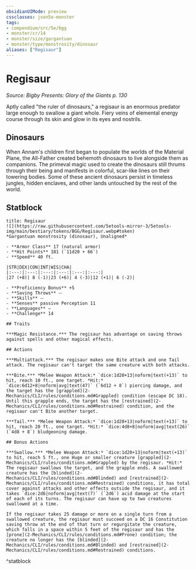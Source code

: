 ```yaml
---
obsidianUIMode: preview
cssclasses: json5e-monster
tags:
- compendium/src/5e/bgg
- monster/cr/14
- monster/size/gargantuan
- monster/type/monstrosity/dinosaur
aliases: ["Regisaur"]
---
```

# Regisaur
*Source: Bigby Presents: Glory of the Giants p. 130*  

Aptly called "the ruler of dinosaurs," a regisaur is an enormous predator large enough to swallow a giant whole. Fiery veins of elemental energy course through its skin and glow in its eyes and nostrils.

## Dinosaurs

When Annam's children first began to populate the worlds of the Material Plane, the All-Father created behemoth dinosaurs to live alongside them as companions. The primeval magic used to create the dinosaurs still thrums through their being and manifests in colorful, scar-like lines on their towering bodies. Some of these ancient dinosaurs persist in timeless jungles, hidden enclaves, and other lands untouched by the rest of the world.

## Statblock

```ad-statblock
title: Regisaur
![](https://raw.githubusercontent.com/5etools-mirror-3/5etools-img/main/bestiary/tokens/BGG/Regisaur.webp#token)
*Gargantuan monstrosity (dinosaur), Unaligned*

- **Armor Class** 17 (natural armor)
- **Hit Points** 181 (`11d20 + 66`)
- **Speed** 40 ft.

|STR|DEX|CON|INT|WIS|CHA|
|:---:|:---:|:---:|:---:|:---:|:---:|
|27 (+8)| 8 (-1)|23 (+6)| 4 (-3)|12 (+1)| 6 (-2)|

- **Proficiency Bonus** +5
- **Saving Throws** ⏤
- **Skills** ⏤
- **Senses** passive Perception 11
- **Languages** —
- **Challenge** 14

## Traits

***Magic Resistance.*** The regisaur has advantage on saving throws against spells and other magical effects.

## Actions

***Multiattack.*** The regisaur makes one Bite attack and one Tail attack. The regisaur can't target the same creature with both attacks.

***Bite.*** *Melee Weapon Attack:* `dice:1d20+13|noform|text(+13)` to hit, reach 10 ft., one target. *Hit:* `dice:6d12+8|noform|avg|text(47)` (`6d12 + 8`) piercing damage, and the target has the [grappled](2-Mechanics/CLI/rules/conditions.md#Grappled) condition (escape DC 18). Until this grapple ends, the target has the [restrained](2-Mechanics/CLI/rules/conditions.md#Restrained) condition, and the regisaur can't Bite another target.

***Tail.*** *Melee Weapon Attack:* `dice:1d20+13|noform|text(+13)` to hit, reach 20 ft., one target. *Hit:* `dice:4d8+8|noform|avg|text(26)` (`4d8 + 8`) bludgeoning damage.

## Bonus Actions

***Swallow.*** *Melee Weapon Attack:* `dice:1d20+13|noform|text(+13)` to hit, reach 5 ft., one Huge or smaller creature [grappled](2-Mechanics/CLI/rules/conditions.md#Grappled) by the regisaur. *Hit:* The regisaur swallows the target, and the grapple ends. A swallowed creature has the [blinded](2-Mechanics/CLI/rules/conditions.md#Blinded) and [restrained](2-Mechanics/CLI/rules/conditions.md#Restrained) conditions, it has total cover against attacks and other effects outside the regisaur, and it takes `dice:2d6|noform|avg|text(7)` (`2d6`) acid damage at the start of each of its turns. The regisaur can have up to two creatures swallowed at a time.

If the regisaur takes 25 damage or more on a single turn from a swallowed creature, the regisaur must succeed on a DC 16 Constitution saving throw at the end of that turn or regurgitate the creature, which falls in a space within 5 feet of the regisaur and has the [prone](2-Mechanics/CLI/rules/conditions.md#Prone) condition; the creature no longer has the [blinded](2-Mechanics/CLI/rules/conditions.md#Blinded) and [restrained](2-Mechanics/CLI/rules/conditions.md#Restrained) conditions.
```
^statblock